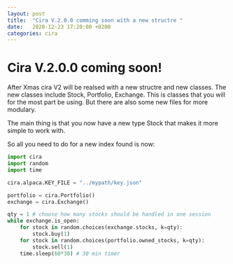 ```yaml
---
layout: post
title:  "Cira V.2.0.0 comming soon with a new structre "
date:   2020-12-23 17:20:00 +0200
categories: cira
---
```


# Cira V.2.0.0 coming soon!

After Xmas cira V2 will be realsed with a new structre and new classes. 
The new classes include Stock, Portfolio, Exchange. 
This is classes that you will for the most part be using. 
But there are also some new files for more modulary. 

The main thing is that you now have a new type Stock that makes it more simple to work with. 

So all you need to do for a new index found is now:

```python 
import cira
import random
import time

cira.alpaca.KEY_FILE = "../mypath/key.json"

portfolio = cira.Portfolio()
exchange = cira.Exchange()

qty = 1 # choose how many stocks should be handled in one session 
while exchange.is_open:
    for stock in random.choices(exchange.stocks, k=qty):
        stock.buy(1)
    for stock in random.choices(portfolio.owned_stocks, k=qty):
        stock.sell(1)
    time.sleep(60*30) # 30 min timer    
```

